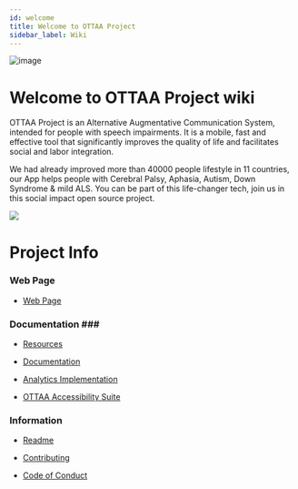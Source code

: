 ```yaml
---
id: welcome
title: Welcome to OTTAA Project 
sidebar_label: Wiki
---
```


![image](https://ottaaproject.com/img/ottaa-project.svg)

# Welcome to OTTAA Project wiki #



OTTAA Project is an Alternative Augmentative Communication System, intended for people with speech impairments. It is a mobile, fast and effective tool that significantly improves the quality of life and facilitates social and labor integration.

We had already improved more than 40000 people lifestyle in 11 countries, our App helps people with Cerebral Palsy, Aphasia, Autism, Down Syndrome & mild ALS. 
You can be part of this life-changer tech, join us in this social impact open source project.


[![](http://img.youtube.com/vi/zAL7yWxc-gU/0.jpg)](http://www.youtube.com/watch?v=zAL7yWxc-gU "Video")

# Project Info #

### Web Page ###
 * [Web Page](https://ottaaproject.com)

### Documentation ###
 * [Resources](./Resources)

 * [Documentation](https://ottaaproject.com/javadoc)

 * [Analytics Implementation](./AnalyticsImplementation.md)

 * [OTTAA Accessibility Suite](./Accessibility-devices)

### Information ###

 * [Readme](././Readme)

 * [Contributing](././Contributing)

 * [Code of Conduct](././Code-of-Conduct)
